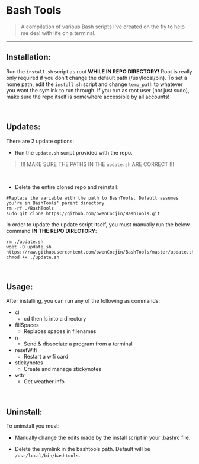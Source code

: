 # Bash Tools

> A compilation of various Bash scripts I've created on the fly to help me deal with life on a terminal.

***

## Installation:

Run the `install.sh` script as root **WHILE IN REPO DIRECTORY!** Root is really only required if you don't change the default path (/usr/local/bin). To set a home path, edit the `install.sh` script and change `temp_path` to whatever you want the symlink to run through. If you run as root user (not just sudo), make sure the repo itself is somewhere accessible by all accounts!

<br/>

## Updates:

There are 2 update options:

- Run the `update.sh` script provided with the repo.
> !!! MAKE SURE THE PATHS IN THE `update.sh` ARE CORRECT !!!

<br/>

- Delete the entire cloned repo and reinstall:
```
#Replace the variable with the path to BashTools. Default assumes you're in BashTools' parent directory
rm -rf ./BashTools
sudo git clone https://github.com/owenCocjin/BashTools.git
```

In order to update the update script itself, you must manually run the below command __IN THE REPO DIRECTORY__:
```
rm ./update.sh
wget -O update.sh https://raw.githubusercontent.com/owenCocjin/BashTools/master/update.sh
chmod +x ./update.sh
```

<br/>

## Usage:

After installing, you can run any of the following as commands:
* cl
	* cd then ls into a directory
* fillSpaces
	* Replaces spaces in filenames
* n
	* Send & dissociate a program from a terminal
* resetWifi
	* Restart a wifi card
* stickynotes
	* Create and manage stickynotes
* wttr
	* Get weather info

<br/>

## Uninstall:

To uninstall you must:

- Manually change the edits made by the install script in your .bashrc file.

- Delete the symlink in the bashtools path. Default will be `/usr/local/bin/bashtools`.
